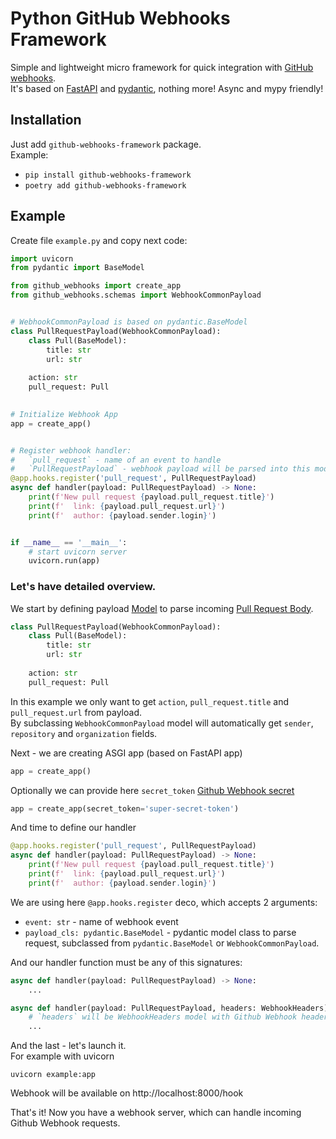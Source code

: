 # Python GitHub Webhooks Framework

Simple and lightweight micro framework for quick integration with [GitHub
webhooks][1].  
It's based on [FastAPI][3] and [pydantic][4], nothing more!
Async and mypy friendly! 



## Installation
Just add `github-webhooks-framework` package.   
Example: 
* `pip install github-webhooks-framework`
* `poetry add github-webhooks-framework`


## Example
Create file `example.py` and copy next code:
```python
import uvicorn
from pydantic import BaseModel

from github_webhooks import create_app
from github_webhooks.schemas import WebhookCommonPayload


# WebhookCommonPayload is based on pydantic.BaseModel
class PullRequestPayload(WebhookCommonPayload):
    class Pull(BaseModel):
        title: str
        url: str
    
    action: str
    pull_request: Pull
    

# Initialize Webhook App
app = create_app()


# Register webhook handler:
#   `pull_request` - name of an event to handle
#   `PullRequestPayload` - webhook payload will be parsed into this model
@app.hooks.register('pull_request', PullRequestPayload)
async def handler(payload: PullRequestPayload) -> None:
    print(f'New pull request {payload.pull_request.title}')
    print(f'  link: {payload.pull_request.url}')
    print(f'  author: {payload.sender.login}')


if __name__ == '__main__':
    # start uvicorn server
    uvicorn.run(app)
```
  
 
### Let's have detailed overview. 

We start by defining payload [Model][5] to parse incoming [Pull Request Body][6]. 
```python
class PullRequestPayload(WebhookCommonPayload):
    class Pull(BaseModel):
        title: str
        url: str
    
    action: str
    pull_request: Pull
```
In this example we only want to get `action`, `pull_request.title` and `pull_request.url` from payload.  
By subclassing `WebhookCommonPayload` model will automatically get `sender`, `repository` and `organization` fields.


Next - we are creating ASGI app (based on FastAPI app)
```python
app = create_app()
```
Optionally we can provide here `secret_token` [Github Webhook secret][7]
```python
app = create_app(secret_token='super-secret-token')
```

And time to define our handler
```python
@app.hooks.register('pull_request', PullRequestPayload)
async def handler(payload: PullRequestPayload) -> None:
    print(f'New pull request {payload.pull_request.title}')
    print(f'  link: {payload.pull_request.url}')
    print(f'  author: {payload.sender.login}')
```

We are using here `@app.hooks.register` deco, which accepts 2 arguments:
* `event: str` - name of webhook event
* `payload_cls: pydantic.BaseModel` - pydantic model class to parse request, subclassed from `pydantic.BaseModel` 
or `WebhookCommonPayload`.

And our handler function must be any of this signatures:  
```python
async def handler(payload: PullRequestPayload) -> None:
    ...
```
```python
async def handler(payload: PullRequestPayload, headers: WebhookHeaders) -> Optional[str]:
    # `headers` will be WebhookHeaders model with Github Webhook headers parsed.
    ...
```  


And the last - let's launch it.  
For example with uvicorn  
```shell
uvicorn example:app
```
Webhook will be available on http://localhost:8000/hook

That's it!
Now you have a webhook server, which can handle incoming Github Webhook requests.



[1]: https://developer.github.com/webhooks/
[2]: https://pypi.python.org/pypi/github-webhooks-framework
[3]: https://fastapi.tiangolo.com/
[4]: https://pydantic-docs.helpmanual.io/
[5]: https://pydantic-docs.helpmanual.io/usage/models/
[6]: https://docs.github.com/en/developers/webhooks-and-events/webhooks/webhook-events-and-payloads#pull_request
[7]: https://docs.github.com/en/developers/webhooks-and-events/webhooks/securing-your-webhooks
